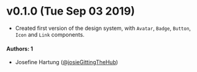 # v0.1.0 (Tue Sep 03 2019)

- Created first version of the design system, with `Avatar`, `Badge`, `Button`, `Icon` and `Link` components.

#### Authors: 1
- Josefine Hartung ([@josieGittingTheHub](https://github.com/josiegittingthehub))